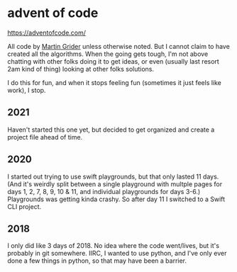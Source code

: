 # advent of code

https://adventofcode.com/

All code by [Martin Grider](http://chesstris.com/) unless otherwise noted. But I cannot claim to have created all the algorithms. When the going gets tough, I'm not above chatting with other folks doing it to get ideas, or even (usually last resort 2am kind of thing) looking at other folks solutions.

I do this for fun, and when it stops feeling fun (sometimes it just feels like work), I stop.


## 2021

Haven't started this one yet, but decided to get organized and create a project file ahead of time.


## 2020

I started out trying to use swift playgrounds, but that only lasted 11 days. (And it's weirdly split between a single playground with multple pages for days 1, 2, 7, 8, 9, 10 & 11, and individual playgrounds for days 3-6.) Playgrounds was getting kinda crashy. So after day 11 I switched to a Swift CLI project.


## 2018

I only did like 3 days of 2018. No idea where the code went/lives, but it's probably in git somewhere. IIRC, I wanted to use python, and I've only ever done a few things in python, so that may have been a barrier.



